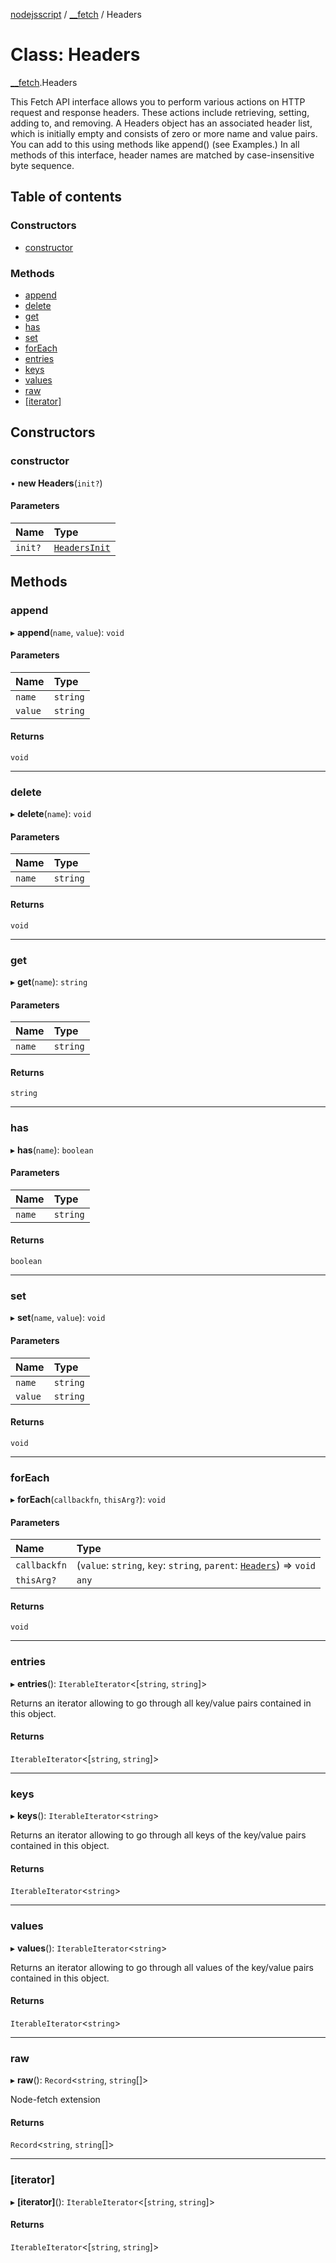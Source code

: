 [nodejsscript](../README.md) / [\_\_fetch](../modules/_fetch.md) / Headers

# Class: Headers

[__fetch](../modules/_fetch.md).Headers

This Fetch API interface allows you to perform various actions on HTTP request and response headers.
These actions include retrieving, setting, adding to, and removing.
A Headers object has an associated header list, which is initially empty and consists of zero or more name and value pairs.
You can add to this using methods like append() (see Examples.)
In all methods of this interface, header names are matched by case-insensitive byte sequence.

## Table of contents

### Constructors

- [constructor](fetch.Headers.md#constructor)

### Methods

- [append](fetch.Headers.md#append)
- [delete](fetch.Headers.md#delete)
- [get](fetch.Headers.md#get)
- [has](fetch.Headers.md#has)
- [set](fetch.Headers.md#set)
- [forEach](fetch.Headers.md#foreach)
- [entries](fetch.Headers.md#entries)
- [keys](fetch.Headers.md#keys)
- [values](fetch.Headers.md#values)
- [raw](fetch.Headers.md#raw)
- [[iterator]](fetch.Headers.md#[iterator])

## Constructors

### constructor

• **new Headers**(`init?`)

#### Parameters

| Name | Type |
| :------ | :------ |
| `init?` | [`HeadersInit`](../modules/_fetch.md#headersinit) |

## Methods

### append

▸ **append**(`name`, `value`): `void`

#### Parameters

| Name | Type |
| :------ | :------ |
| `name` | `string` |
| `value` | `string` |

#### Returns

`void`

___

### delete

▸ **delete**(`name`): `void`

#### Parameters

| Name | Type |
| :------ | :------ |
| `name` | `string` |

#### Returns

`void`

___

### get

▸ **get**(`name`): `string`

#### Parameters

| Name | Type |
| :------ | :------ |
| `name` | `string` |

#### Returns

`string`

___

### has

▸ **has**(`name`): `boolean`

#### Parameters

| Name | Type |
| :------ | :------ |
| `name` | `string` |

#### Returns

`boolean`

___

### set

▸ **set**(`name`, `value`): `void`

#### Parameters

| Name | Type |
| :------ | :------ |
| `name` | `string` |
| `value` | `string` |

#### Returns

`void`

___

### forEach

▸ **forEach**(`callbackfn`, `thisArg?`): `void`

#### Parameters

| Name | Type |
| :------ | :------ |
| `callbackfn` | (`value`: `string`, `key`: `string`, `parent`: [`Headers`](fetch.Headers.md)) => `void` |
| `thisArg?` | `any` |

#### Returns

`void`

___

### entries

▸ **entries**(): `IterableIterator`<[`string`, `string`]\>

Returns an iterator allowing to go through all key/value pairs contained in this object.

#### Returns

`IterableIterator`<[`string`, `string`]\>

___

### keys

▸ **keys**(): `IterableIterator`<`string`\>

Returns an iterator allowing to go through all keys of the key/value pairs contained in this object.

#### Returns

`IterableIterator`<`string`\>

___

### values

▸ **values**(): `IterableIterator`<`string`\>

Returns an iterator allowing to go through all values of the key/value pairs contained in this object.

#### Returns

`IterableIterator`<`string`\>

___

### raw

▸ **raw**(): `Record`<`string`, `string`[]\>

Node-fetch extension

#### Returns

`Record`<`string`, `string`[]\>

___

### [iterator]

▸ **[iterator]**(): `IterableIterator`<[`string`, `string`]\>

#### Returns

`IterableIterator`<[`string`, `string`]\>
